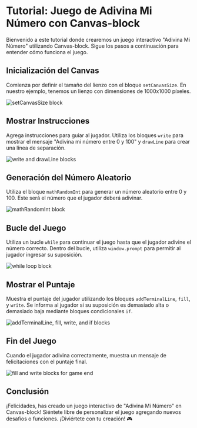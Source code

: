 # Tutorial: Juego de Adivina Mi Número con Canvas-block

Bienvenido a este tutorial donde crearemos un juego interactivo "Adivina Mi Número" utilizando Canvas-block. Sigue los pasos a continuación para entender cómo funciona el juego.

## Inicialización del Canvas

Comienza por definir el tamaño del lienzo con el bloque `setCanvasSize`. En nuestro ejemplo, tenemos un lienzo con dimensiones de 1000x1000 píxeles.

![setCanvasSize block](blocks/interface_guessnumber.png)

## Mostrar Instrucciones

Agrega instrucciones para guiar al jugador. Utiliza los bloques `write` para mostrar el mensaje "Adivina mi número entre 0 y 100" y `drawLine` para crear una línea de separación.

![write and drawLine blocks](blocks/interface_guessnumber.png)

## Generación del Número Aleatorio

Utiliza el bloque `mathRandomInt` para generar un número aleatorio entre 0 y 100. Este será el número que el jugador deberá adivinar.

![mathRandomInt block](blocks/random.png)

## Bucle del Juego

Utiliza un bucle `while` para continuar el juego hasta que el jugador adivine el número correcto. Dentro del bucle, utiliza `window.prompt` para permitir al jugador ingresar su suposición.

![while loop block](blocks/loop_guessnumber.png)

## Mostrar el Puntaje

Muestra el puntaje del jugador utilizando los bloques `addTerminalLine`, `fill`, y `write`. Se informa al jugador si su suposición es demasiado alta o demasiado baja mediante bloques condicionales `if`.

![addTerminalLine, fill, write, and if blocks](blocks/addTerminalLine_fill_write_if.png)

## Fin del Juego

Cuando el jugador adivina correctamente, muestra un mensaje de felicitaciones con el puntaje final.

![fill and write blocks for game end](blocks/score_guessnumber.png)

## Conclusión

¡Felicidades, has creado un juego interactivo de "Adivina Mi Número" en Canvas-block! Siéntete libre de personalizar el juego agregando nuevos desafíos o funciones. ¡Diviértete con tu creación! 🎮